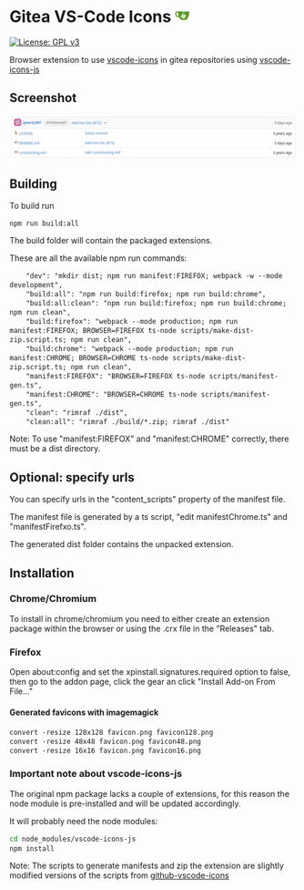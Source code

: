 # Gitea VS-Code Icons <img src="favicon.png" alt="Gitea VS-Code Icons" width="25" />

[![License: GPL v3](https://img.shields.io/badge/License-GPLv3-blue.svg)](https://www.gnu.org/licenses/gpl-3.0)

Browser extension to use [vscode-icons](https://github.com/dderevjanik/github-vscode-icons) in gitea repositories using [vscode-icons-js](https://github.com/dderevjanik/vscode-icons-js)

## Screenshot
![gitea-vscode-icons](gitea-icons.png)

## Building

To build run
```
npm run build:all
```
The build folder will contain the packaged extensions.

These are all the available npm run commands:
```
    "dev": "mkdir dist; npm run manifest:FIREFOX; webpack -w --mode development",
    "build:all": "npm run build:firefox; npm run build:chrome",
    "build:all:clean": "npm run build:firefox; npm run build:chrome; npm run clean",
    "build:firefox": "webpack --mode production; npm run manifest:FIREFOX; BROWSER=FIREFOX ts-node scripts/make-dist-zip.script.ts; npm run clean",
    "build:chrome": "webpack --mode production; npm run manifest:CHROME; BROWSER=CHROME ts-node scripts/make-dist-zip.script.ts; npm run clean",
    "manifest:FIREFOX": "BROWSER=FIREFOX ts-node scripts/manifest-gen.ts",
    "manifest:CHROME": "BROWSER=CHROME ts-node scripts/manifest-gen.ts",
    "clean": "rimraf ./dist",
    "clean:all": "rimraf ./build/*.zip; rimraf ./dist"
```
Note: To use "manifest:FIREFOX" and "manifest:CHROME" correctly, there must be a dist directory. 
## Optional: specify urls
You can specify urls in the "content_scripts" property of the manifest file.

The manifest file is generated by a ts script, "edit manifestChrome.ts" and "manifestFirefxo.ts".

The generated dist folder contains the unpacked extension.

## Installation
### Chrome/Chromium
To install in chrome/chromium you need to either create an extension package within the browser or using the .crx file in the "Releases" tab.
### Firefox
Open about:config and set the xpinstall.signatures.required option to false, then go to the addon page, click the gear an click "Install Add-on From File..."

#### Generated favicons with imagemagick
```
convert -resize 128x128 favicon.png favicon128.png
convert -resize 48x48 favicon.png favicon48.png
convert -resize 16x16 favicon.png favicon16.png
```

### Important note about vscode-icons-js
The original npm package lacks a couple of extensions, for this reason the node module is pre-installed and will be updated accordingly.

It will probably need the node modules:
```bash
cd node_modules/vscode-icons-js
npm install
```

Note: The scripts to generate manifests and zip the extension are slightly modified versions of the scripts from [github-vscode-icons](https://github.com/dderevjanik/github-vscode-icons) 
